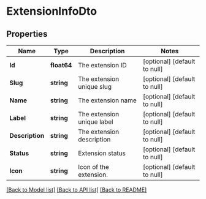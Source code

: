 # ExtensionInfoDto

## Properties
Name | Type | Description | Notes
------------ | ------------- | ------------- | -------------
**Id** | **float64** | The extension ID | [optional] [default to null]
**Slug** | **string** | The extension unique slug | [optional] [default to null]
**Name** | **string** | The extension name | [optional] [default to null]
**Label** | **string** | The extension unique label | [optional] [default to null]
**Description** | **string** | The extension description | [optional] [default to null]
**Status** | **string** | Extension status | [optional] [default to null]
**Icon** | **string** | Icon of the extension. | [optional] [default to null]

[[Back to Model list]](../README.md#documentation-for-models) [[Back to API list]](../README.md#documentation-for-api-endpoints) [[Back to README]](../README.md)

